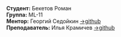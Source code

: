 <div><strong>Студент:</strong> Бекетов Роман</div>
<div><strong>Группа:</strong> ML-11</div>
<div><strong>Ментор:</strong> Георгий Седойкин <a href="https://github.com/GeorgiyX" > ->github</a></div> 
<div><strong>Преподаватель:</strong> Илья Крамичев <a href="https://github.com/ikramichev" > ->github</a></div>

